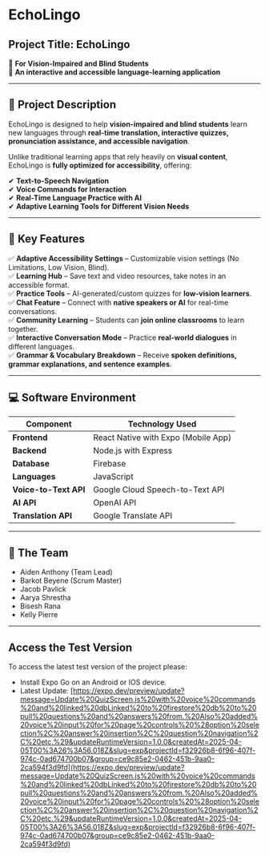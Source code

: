 # EchoLingo

## Project Title: EchoLingo  
📌 **For Vision-Impaired and Blind Students**  
📌 **An interactive and accessible language-learning application**  

---

## 🎯 Project Description

EchoLingo is designed to help **vision-impaired and blind students** learn new languages through **real-time translation, interactive quizzes, pronunciation assistance, and accessible navigation**.  

Unlike traditional learning apps that rely heavily on **visual content**, EchoLingo is **fully optimized for accessibility**, offering:  

✔ **Text-to-Speech Navigation**  
✔ **Voice Commands for Interaction**  
✔ **Real-Time Language Practice with AI**  
✔ **Adaptive Learning Tools for Different Vision Needs**  

---

## 🔹 Key Features

✅ **Adaptive Accessibility Settings** – Customizable vision settings (No Limitations, Low Vision, Blind).  
✅ **Learning Hub** – Save text and video resources, take notes in an accessible format.  
✅ **Practice Tools** – AI-generated/custom quizzes for **low-vision learners**.  
✅ **Chat Feature** – Connect with **native speakers or AI** for real-time conversations.  
✅ **Community Learning** – Students can **join online classrooms** to learn together.  
✅ **Interactive Conversation Mode** – Practice **real-world dialogues** in different languages.  
✅ **Grammar & Vocabulary Breakdown** – Receive **spoken definitions, grammar explanations, and sentence examples**.  

---

## 💻 Software Environment

| Component    | Technology Used |
|-------------|----------------|
| **Frontend** | React Native with Expo (Mobile App) |
| **Backend** | Node.js with Express |
| **Database** | Firebase |
| **Languages** | JavaScript |
| **Voice-to-Text API** | Google Cloud Speech-to-Text API |
| **AI API** | OpenAI API |
| **Translation API** | Google Translate API |

---

## 👥 The Team

- Aiden Anthony (Team Lead)
- Barkot Beyene (Scrum Master)
- Jacob Pavlick
- Aarya Shrestha
- Bisesh Rana
- Kelly Pierre

---

## Access the Test Version

To access the latest test version of the project please:
- Install Expo Go on an Android or IOS device.
- Latest Update: [https://expo.dev/preview/update?message=Update%20QuizScreen.js%20with%20voice%20commands%20and%20linked%20dbLinked%20to%20firestore%20db%20to%20pull%20questions%20and%20answers%20from.%20Also%20added%20voice%20input%20for%20page%20controls%20%28option%20selection%2C%20answer%20insertion%2C%20question%20navigation%2C%20etc.%29&updateRuntimeVersion=1.0.0&createdAt=2025-04-05T00%3A26%3A56.018Z&slug=exp&projectId=f32926b8-6f96-407f-974c-0ad674700b07&group=ce9c85e2-0462-451b-9aa0-2ca594f3d9fd](https://expo.dev/preview/update?message=Update%20QuizScreen.js%20with%20voice%20commands%20and%20linked%20dbLinked%20to%20firestore%20db%20to%20pull%20questions%20and%20answers%20from.%20Also%20added%20voice%20input%20for%20page%20controls%20%28option%20selection%2C%20answer%20insertion%2C%20question%20navigation%2C%20etc.%29&updateRuntimeVersion=1.0.0&createdAt=2025-04-05T00%3A26%3A56.018Z&slug=exp&projectId=f32926b8-6f96-407f-974c-0ad674700b07&group=ce9c85e2-0462-451b-9aa0-2ca594f3d9fd)
